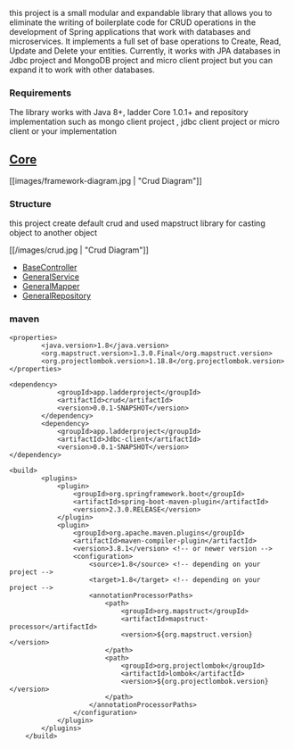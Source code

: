 this project is a small modular and expandable library that allows you to eliminate the writing of boilerplate code for CRUD operations in the development of Spring applications that work with databases and microservices. It implements a full set of base operations to Create, Read, Update and Delete your entities. Currently, it works with JPA databases in Jdbc project and MongoDB project and micro client project but you can expand it to work with other databases.
### Requirements
The library works with Java 8+, ladder Core 1.0.1+ and repository implementation such as
mongo client project , jdbc client project or micro client or your implementation

## [Core](https://github.com/nimamoosavi/core/wiki)

[[images/framework-diagram.jpg | "Crud Diagram"]]


### Structure

this project create default crud and used mapstruct library for casting object to another object

[[/images/crud.jpg | "Crud Diagram"]]
- [BaseController](BaseController)
- [GeneralService](GeneralService)
- [GeneralMapper](GeneralMapper)
- [GeneralRepository](GeneralRepository)

### maven

~~~
<properties>
        <java.version>1.8</java.version>
        <org.mapstruct.version>1.3.0.Final</org.mapstruct.version>
        <org.projectlombok.version>1.18.8</org.projectlombok.version>
</properties>

<dependency>
            <groupId>app.ladderproject</groupId>
            <artifactId>crud</artifactId>
            <version>0.0.1-SNAPSHOT</version>
        </dependency>
        <dependency>
            <groupId>app.ladderproject</groupId>
            <artifactId>Jdbc-client</artifactId>
            <version>0.0.1-SNAPSHOT</version>
</dependency>

<build>
        <plugins>
            <plugin>
                <groupId>org.springframework.boot</groupId>
                <artifactId>spring-boot-maven-plugin</artifactId>
                <version>2.3.0.RELEASE</version>
            </plugin>
            <plugin>
                <groupId>org.apache.maven.plugins</groupId>
                <artifactId>maven-compiler-plugin</artifactId>
                <version>3.8.1</version> <!-- or newer version -->
                <configuration>
                    <source>1.8</source> <!-- depending on your project -->
                    <target>1.8</target> <!-- depending on your project -->
                    <annotationProcessorPaths>
                        <path>
                            <groupId>org.mapstruct</groupId>
                            <artifactId>mapstruct-processor</artifactId>
                            <version>${org.mapstruct.version}</version>
                        </path>
                        <path>
                            <groupId>org.projectlombok</groupId>
                            <artifactId>lombok</artifactId>
                            <version>${org.projectlombok.version}</version>
                        </path>
                    </annotationProcessorPaths>
                </configuration>
            </plugin>
        </plugins>
    </build>
~~~
